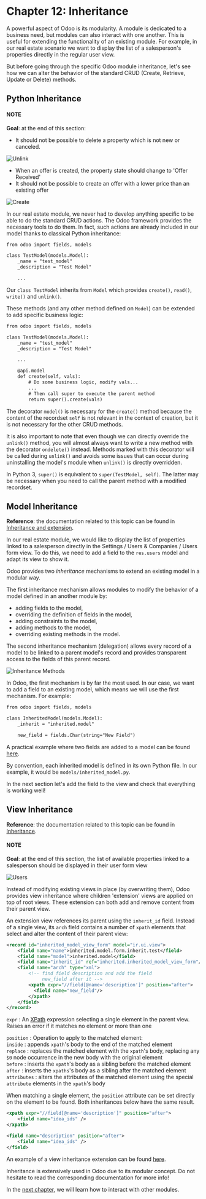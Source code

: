# Chapter 12: Inheritance

A powerful aspect of Odoo is its modularity. A module is dedicated to a business need, but
modules can also interact with one another. This is useful for extending the functionality of an existing
module. For example, in our real estate scenario we want to display the list of a salesperson's properties
directly in the regular user view.

But before going through the specific Odoo module inheritance, let's see how we can alter the
behavior of the standard CRUD (Create, Retrieve, Update or Delete) methods.

## Python Inheritance

#### NOTE
**Goal**: at the end of this section:

- It should not be possible to delete a property which is not new or canceled.

![Unlink](12_inheritance/unlink.gif)
- When an offer is created, the property state should change to 'Offer Received'
- It should not be possible to create an offer with a lower price than an existing offer

![Create](12_inheritance/create.gif)

In our real estate module, we never had to develop anything specific to be able to do the
standard CRUD actions. The Odoo framework provides the necessary
tools to do them. In fact, such actions are already included in our model thanks to classical
Python inheritance:

```default
from odoo import fields, models

class TestModel(models.Model):
    _name = "test_model"
    _description = "Test Model"

    ...
```

Our `class TestModel` inherits from `Model` which provides
`create()`, `read()`, `write()`
and `unlink()`.

These methods (and any other method defined on `Model`) can be extended to add
specific business logic:

```default
from odoo import fields, models

class TestModel(models.Model):
    _name = "test_model"
    _description = "Test Model"

    ...

    @api.model
    def create(self, vals):
        # Do some business logic, modify vals...
        ...
        # Then call super to execute the parent method
        return super().create(vals)
```

The decorator `model()` is necessary for the `create()`
method because the content of the recordset `self` is not relevant in the context of creation,
but it is not necessary for the other CRUD methods.

It is also important to note that even though we can directly override the
`unlink()` method, you will almost always want to write a new method with
the decorator `ondelete()` instead. Methods marked with this decorator will be
called during `unlink()` and avoids some issues that can occur during
uninstalling the model's module when `unlink()` is directly overridden.

In Python 3, `super()` is equivalent to `super(TestModel, self)`. The latter may be necessary
when you need to call the parent method with a modified recordset.

## Model Inheritance

**Reference**: the documentation related to this topic can be found in
[Inheritance and extension](../../reference/backend/orm.md#reference-orm-inheritance).

In our real estate module, we would like to display the list of properties linked to a salesperson
directly in the Settings / Users & Companies / Users form view. To do this, we need to add a field to
the `res.users` model and adapt its view to show it.

Odoo provides two *inheritance* mechanisms to extend an existing model in a modular way.

The first inheritance mechanism allows modules to modify the behavior of a model defined in an
another module by:

- adding fields to the model,
- overriding the definition of fields in the model,
- adding constraints to the model,
- adding methods to the model,
- overriding existing methods in the model.

The second inheritance mechanism (delegation) allows every record of a model to be linked
to a parent model's record and provides transparent access to the
fields of this parent record.

![Inheritance Methods](12_inheritance/inheritance_methods.png)

In Odoo, the first mechanism is by far the most used. In our case, we want to add a field to an
existing model, which means we will use the first mechanism. For example:

```default
from odoo import fields, models

class InheritedModel(models.Model):
    _inherit = "inherited.model"

    new_field = fields.Char(string="New Field")
```

A practical example where two fields are added to
a model can be found
[here](https://github.com/odoo/odoo/blob/60e9410e9aa3be4a9db50f6f7534ba31fea3bc29/addons/account_fleet/models/account_move.py#L39-L47).

By convention, each inherited model is defined in its own Python file. In our example, it would be
`models/inherited_model.py`.

In the next section let's add the field to the view and check that everything is working well!

## View Inheritance

**Reference**: the documentation related to this topic can be found in
[Inheritance](../../reference/user_interface/view_records.md#reference-view-records-inheritance).

#### NOTE
**Goal**: at the end of this section, the list of available properties linked
to a salesperson should be displayed in their user form view

![Users](12_inheritance/users.png)

Instead of modifying existing views in place (by overwriting them), Odoo
provides view inheritance where children 'extension' views are applied on top of
root views. These extension can both add and remove content from their parent view.

An extension view references its parent using the `inherit_id` field.
Instead of a single view, its `arch` field contains a number of
`xpath` elements that select and alter the content of their parent view:

```xml
<record id="inherited_model_view_form" model="ir.ui.view">
    <field name="name">inherited.model.form.inherit.test</field>
    <field name="model">inherited.model</field>
    <field name="inherit_id" ref="inherited.inherited_model_view_form"/>
    <field name="arch" type="xml">
        <!-- find field description and add the field
             new_field after it -->
        <xpath expr="//field[@name='description']" position="after">
          <field name="new_field"/>
        </xpath>
    </field>
</record>
```

`expr`
: An [XPath](https://w3.org/TR/xpath) expression selecting a single element in the parent view.
  Raises an error if it matches no element or more than one

`position`
: Operation to apply to the matched element:
  <br/>
  `inside`
  : appends `xpath`'s body to the end of the matched element
  <br/>
  `replace`
  : replaces the matched element with the `xpath`'s body, replacing any `$0` node occurrence
    in the new body with the original element
  <br/>
  `before`
  : inserts the `xpath`'s body as a sibling before the matched element
  <br/>
  `after`
  : inserts the `xpaths`'s body as a sibling after the matched element
  <br/>
  `attributes`
  : alters the attributes of the matched element using the special
    `attribute` elements in the `xpath`'s body

When matching a single element, the `position` attribute can be set directly
on the element to be found. Both inheritances below have the same result.

```xml
<xpath expr="//field[@name='description']" position="after">
    <field name="idea_ids" />
</xpath>

<field name="description" position="after">
    <field name="idea_ids" />
</field>
```

An example of a view inheritance extension can be found
[here](https://github.com/odoo/odoo/blob/691d1f087040f1ec7066e485d19ce3662dfc6501/addons/account_fleet/views/account_move_views.xml#L3-L17).

Inheritance is extensively used in Odoo due to its modular concept. Do not hesitate to read
the corresponding documentation for more info!

In the [next chapter](13_other_module.md), we will learn how to
interact with other modules.
